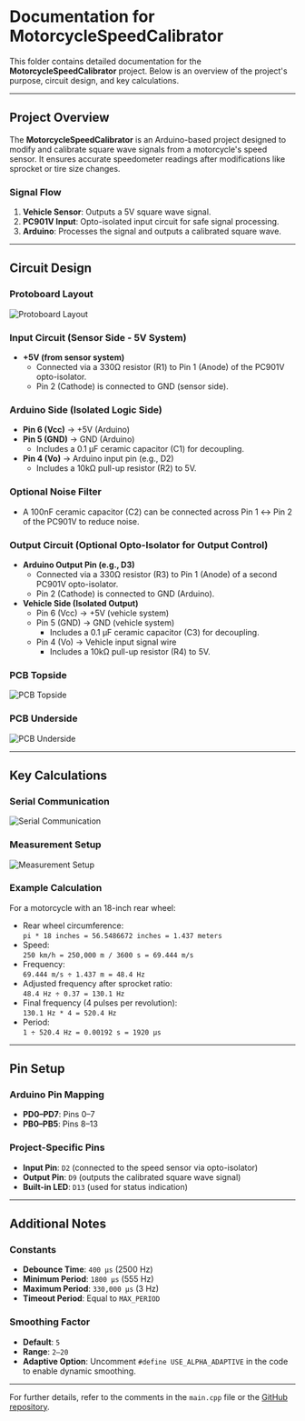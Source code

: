 # Documentation for MotorcycleSpeedCalibrator

This folder contains detailed documentation for the **MotorcycleSpeedCalibrator** project. Below is an overview of the project's purpose, circuit design, and key calculations.

---

## Project Overview

The **MotorcycleSpeedCalibrator** is an Arduino-based project designed to modify and calibrate square wave signals from a motorcycle's speed sensor. It ensures accurate speedometer readings after modifications like sprocket or tire size changes.

### Signal Flow
1. **Vehicle Sensor**: Outputs a 5V square wave signal.
2. **PC901V Input**: Opto-isolated input circuit for safe signal processing.
3. **Arduino**: Processes the signal and outputs a calibrated square wave.

---

## Circuit Design

### Protoboard Layout
![Protoboard Layout](images/protoboard_layout.jpg)


### Input Circuit (Sensor Side - 5V System)
- **+5V (from sensor system)**  
  - Connected via a 330Ω resistor (R1) to Pin 1 (Anode) of the PC901V opto-isolator.
  - Pin 2 (Cathode) is connected to GND (sensor side).

### Arduino Side (Isolated Logic Side)
- **Pin 6 (Vcc)** → +5V (Arduino)
- **Pin 5 (GND)** → GND (Arduino)  
  - Includes a 0.1 µF ceramic capacitor (C1) for decoupling.
- **Pin 4 (Vo)** → Arduino input pin (e.g., D2)  
  - Includes a 10kΩ pull-up resistor (R2) to 5V.

### Optional Noise Filter
- A 100nF ceramic capacitor (C2) can be connected across Pin 1 ↔ Pin 2 of the PC901V to reduce noise.

### Output Circuit (Optional Opto-Isolator for Output Control)
- **Arduino Output Pin (e.g., D3)**  
  - Connected via a 330Ω resistor (R3) to Pin 1 (Anode) of a second PC901V opto-isolator.
  - Pin 2 (Cathode) is connected to GND (Arduino).
- **Vehicle Side (Isolated Output)**  
  - Pin 6 (Vcc) → +5V (vehicle system)
  - Pin 5 (GND) → GND (vehicle system)  
    - Includes a 0.1 µF ceramic capacitor (C3) for decoupling.
  - Pin 4 (Vo) → Vehicle input signal wire  
    - Includes a 10kΩ pull-up resistor (R4) to 5V.

### PCB Topside
![PCB Topside](images/pcb_topside.jpg)

### PCB Underside
![PCB Underside](images/pcb_underside.jpg)

---

## Key Calculations

### Serial Communication
![Serial Communication](images/serial_communication.jpg)

### Measurement Setup
![Measurement Setup](images/measurement.jpg)

### Example Calculation
For a motorcycle with an 18-inch rear wheel:
- Rear wheel circumference:  
  `pi * 18 inches = 56.5486672 inches = 1.437 meters`
- Speed:  
  `250 km/h = 250,000 m / 3600 s = 69.444 m/s`
- Frequency:  
  `69.444 m/s ÷ 1.437 m = 48.4 Hz`
- Adjusted frequency after sprocket ratio:  
  `48.4 Hz ÷ 0.37 = 130.1 Hz`
- Final frequency (4 pulses per revolution):  
  `130.1 Hz * 4 = 520.4 Hz`
- Period:  
  `1 ÷ 520.4 Hz = 0.00192 s = 1920 µs`

---

## Pin Setup

### Arduino Pin Mapping
- **PD0–PD7**: Pins 0–7
- **PB0–PB5**: Pins 8–13

### Project-Specific Pins
- **Input Pin**: `D2` (connected to the speed sensor via opto-isolator)
- **Output Pin**: `D9` (outputs the calibrated square wave signal)
- **Built-in LED**: `D13` (used for status indication)

---

## Additional Notes

### Constants
- **Debounce Time**: `400 µs` (2500 Hz)
- **Minimum Period**: `1800 µs` (555 Hz)
- **Maximum Period**: `330,000 µs` (3 Hz)
- **Timeout Period**: Equal to `MAX_PERIOD`

### Smoothing Factor
- **Default**: `5`
- **Range**: `2–20`
- **Adaptive Option**: Uncomment `#define USE_ALPHA_ADAPTIVE` in the code to enable dynamic smoothing.

---

For further details, refer to the comments in the `main.cpp` file or the [GitHub repository](https://github.com/varsa88/MotorcycleSpeedCalibrator).